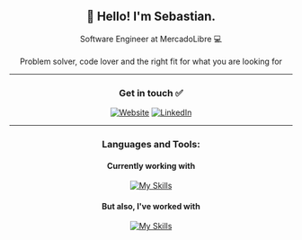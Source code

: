 <h2 align="center">👋 Hello! I'm Sebastian.</h2>
<p align="center">
  Software Engineer at MercadoLibre 💻 <br><br> Problem solver, code lover and the right fit for what you are looking for 
</p>
 
-----
<h3 align="center">Get in touch ✅ </h3>

<div align="center">
  
  [![Website](https://img.shields.io/badge/website-000000?style=for-the-badge&logo=About.me&logoColor=white)](https://sebasvil20.github.io/)
  [![LinkedIn](https://img.shields.io/badge/LinkedIn-0077B5?style=for-the-badge&logo=linkedin&logoColor=white)](https://www.linkedin.com/in/sebasvil20/)
  
</div>

-----
<h3 align="center">Languages and Tools: </h3>

<h4 align="center">Currently working with</h4>

<div align="center">

[![My Skills](https://skillicons.dev/icons?i=go,react,nodejs,git,docker,jenkins,mysql,postgres,grafana,elasticsearch,nextjs,nginx)](#)
  
</div>

<h4 align="center">But also, I've worked with</h4>

<div align="center">
  
[![My Skills](https://skillicons.dev/icons?i=py,java,wordpress,dotnet,php,laravel,html,css,express,lua,graphql)](#)

</div>
